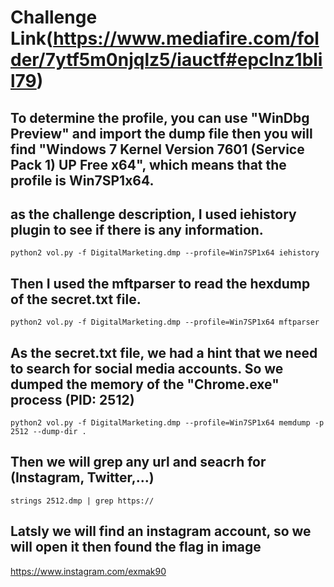 
# Challenge Link(https://www.mediafire.com/folder/7ytf5m0njqlz5/iauctf#epclnz1blil79)


## To determine the profile, you can use "WinDbg Preview" and import the dump file then you will find "Windows 7 Kernel Version 7601 (Service Pack 1) UP Free x64", which means that the profile is Win7SP1x64.

## as the challenge description, I used iehistory plugin to see if there is any information.
```python2 vol.py -f DigitalMarketing.dmp --profile=Win7SP1x64 iehistory```

## Then I used the mftparser to read the hexdump of the secret.txt file.
```python2 vol.py -f DigitalMarketing.dmp --profile=Win7SP1x64 mftparser```

## As the secret.txt file, we had a hint that we need to search for social media accounts. So we dumped the memory of the "Chrome.exe" process (PID: 2512)
```python2 vol.py -f DigitalMarketing.dmp --profile=Win7SP1x64 memdump -p 2512 --dump-dir .```

## Then we will grep any url and seacrh for (Instagram, Twitter,...)
```strings 2512.dmp | grep https://```

## Latsly we will find an instagram account, so we will open it then found the flag in image
https://www.instagram.com/exmak90
